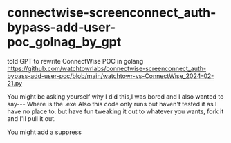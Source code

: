 # connectwise-screenconnect_auth-bypass-add-user-poc_golnag_by_gpt
told GPT to rewrite ConnectWise POC in golang https://github.com/watchtowrlabs/connectwise-screenconnect_auth-bypass-add-user-poc/blob/main/watchtowr-vs-ConnectWise_2024-02-21.py


You might be asking yourself why I did this,I was bored and I also wanted to say--- Where is the .exe
 Also this code only runs but haven't tested it as I have no place to. but have fun tweaking it out to whatever you wants, fork it and I'll pull it out.

You might add a suppress
